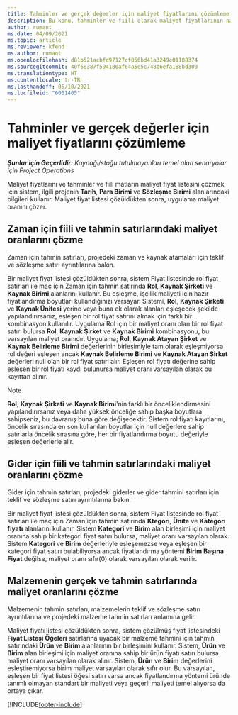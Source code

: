 ```yaml
---
title: Tahminler ve gerçek değerler için maliyet fiyatlarını çözümleme
description: Bu konu, tahminler ve fiili olarak maliyet fiyatlarının nasıl çözüldüğü hakkında bilgi sağlar.
author: rumant
ms.date: 04/09/2021
ms.topic: article
ms.reviewer: kfend
ms.author: rumant
ms.openlocfilehash: d81b521acbfd97127cf056bd41a3249c01108374
ms.sourcegitcommit: 40f68387f594180af64a5e5c748b6efa188bd300
ms.translationtype: HT
ms.contentlocale: tr-TR
ms.lasthandoff: 05/10/2021
ms.locfileid: "6001405"
---
```

# <a name="resolving-cost-prices-for-estimates-and-actuals"></a>Tahminler ve gerçek değerler için maliyet fiyatlarını çözümleme

_**Şunlar için Geçerlidir:** Kaynağı/stoğu tutulmayanları temel alan senaryolar için Project Operations_

Maliyet fiyatlarını ve tahminler ve fiili matların maliyet fiyat listesini çözmek için sistem, ilgili projenin **Tarih**, **Para Birimi** ve **Sözleşme Birimi** alanlarındaki bilgileri kullanır. Maliyet fiyat listesi çözüldükten sonra, uygulama maliyet oranını çözer.

## <a name="resolving-cost-rates-on-actual-and-estimate-lines-for-time"></a>Zaman için fiili ve tahmin satırlarındaki maliyet oranlarını çözme

Zaman için tahmin satırları, projedeki zaman ve kaynak atamaları için teklif ve sözleşme satırı ayrıntılarına bakın.

Bir maliyet fiyat listesi çözüldükten sonra, sistem Fiyat listesinde rol fiyat satırları ile maç için Zaman için tahmin satırında **Rol**, **Kaynak Şirketi** ve **Kaynak Birimi** alanlarını kullanır. Bu eşleşme, işçilik maliyeti için hazır fiyatlandırma boyutları kullandığınızı varsayar. Sistemi, **Rol**, **Kaynak Şirketi** ve **Kaynak Ünitesi** yerine veya buna ek olarak alanları eşleşecek şekilde yapılandırırsanız, eşleşen bir rol fiyat satırını almak için farklı bir kombinasyon kullanılır. Uygulama Rol için bir maliyet oranı olan bir rol fiyat satırı bulursa **Rol**, **Kaynak Şirket** ve **Kaynak Birimi** kombinasyonu, bu varsayılan maliyet oranıdır. Uygulama; **Rol**, **Kaynak Atayan Şirket** ve **Kaynak Belirleme Birimi** değerlerinin birleşimiyle tam olarak eşleşmiyorsa rol değeri eşleşen ancak **Kaynak Belirleme Birimi** ve **Kaynak Atayan Şirket** değerleri null olan bir rol fiyat satırı alır. Eşleşen rol fiyatı değerine sahip eşleşen bir rol fiyatı kaydı bulunursa maliyet oranı varsayılan olarak bu kayıttan alınır. 

> [!NOTE]
> **Rol**, **Kaynak Şirketi** ve **Kaynak Birimi**'nin farklı bir önceliklendirmesini yapılandırırsanız veya daha yüksek önceliğe sahip başka boyutlara sahipseniz, bu davranış buna göre değişecektir. Sistem rol fiyatı kayıtlarını, öncelik sırasında en son kullanılan boyutlar için null değerlere sahip satırlarla öncelik sırasına göre, her bir fiyatlandırma boyutu değeriyle eşleşen değerlerle alır.

## <a name="resolving-cost-rates-on-actual-and-estimate-lines-for-expense"></a>Gider için fiili ve tahmin satırlarındaki maliyet oranlarını çözme

Gider için tahmin satırları, projedeki giderler ve gider tahmini satırları için teklif ve sözleşme satırı ayrıntılarına bakın.

Bir maliyet fiyat listesi çözüldükten sonra, sistem Fiyat listesinde rol fiyat satırları ile maç için Zaman için tahmin satırında **Ktegori**, **Ünite** ve **Kategori fiyatı** alanlarını kullanır. Sistem **Kategori** ve **Birim** alan birleşimi için maliyet oranına sahip bir kategori fiyat satırı bulursa, maliyet oranı varsayılan olarak. Sistem **Kategori** ve **Birim** değerleriyle eşleşemezse veya eşleşen bir kategori fiyat satırı bulabiliyorsa ancak fiyatlandırma yöntemi **Birim Başına Fiyat** değilse, maliyet oranı sıfır(0) olarak varsayılan olarak verilir.

## <a name="resolving-cost-rates-on-actual-and-estimate-lines-for-material"></a>Malzemenin gerçek ve tahmin satırlarında maliyet oranlarını çözme

Malzemenin tahmin satırları, malzemelerin teklif ve sözleşme satırı ayrıntılarına ve projedeki malzeme tahmin satırları anlamına gelir.

Maliyet fiyatı listesi çözüldükten sonra, sistem çözülmüş fiyat listesindeki **Fiyat Listesi Öğeleri** satırlarına uyacak bir malzeme tahmini için tahmin satırındaki **Ürün** ve **Birim** alanlarının bir birleşimini kullanır. Sistem, **Ürün** ve **Birim** alan birleşimi için maliyet oranına sahip bir ürün fiyatı satırı bulursa maliyet oranı varsayılan olarak alınır. Sistem, **Ürün** ve **Birim** değerlerini eşleştiremiyorsa birim maliyet varsayılan olarak sıfır olur. Bu varsayılan, eşleşen bir fiyat listesi öğesi satırı varsa ancak fiyatlandırma yöntemi üründe tanımlı olmayan standart bir maliyeti veya geçerli maliyeti temel alıyorsa da ortaya çıkar.

[!INCLUDE[footer-include](../includes/footer-banner.md)]

